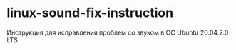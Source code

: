 # linux-sound-fix-instruction
Инструкция для исправления проблем со звуком в ОС Ubuntu 20.04.2.0 LTS
